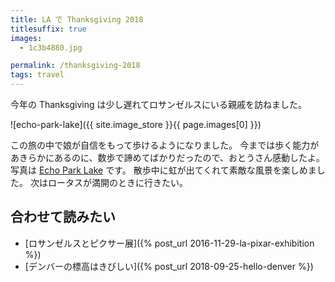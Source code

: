 ```yaml
---
title: LA で Thanksgiving 2018
titlesuffix: true
images:
  - 1c3b4880.jpg

permalink: /thanksgiving-2018
tags: travel
---
```


今年の Thanksgiving は少し遅れてロサンゼルスにいる親戚を訪ねました。

![echo-park-lake]({{ site.image_store }}{{ page.images[0] }})

この旅の中で娘が自信をもって歩けるようになりました。
今までは歩く能力があきらかにあるのに、数歩で諦めてばかりだったので、おとうさん感動したよ。
写真は [Echo Park Lake](https://www.yelp.com/biz/echo-park-lake-los-angeles-4) です。
散歩中に虹が出てくれて素敵な風景を楽しめました。
次はロータスが満開のときに行きたい。

## 合わせて読みたい

- [ロサンゼルスとピクサー展]({% post_url 2016-11-29-la-pixar-exhibition %})
- [デンバーの標高はきびしい]({% post_url 2018-09-25-hello-denver %})
